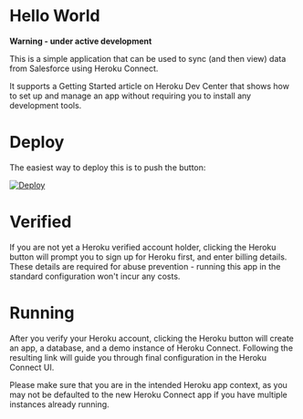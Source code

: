 # Hello World

**Warning - under active development**

This is a simple application that can be used to sync (and then view) data from Salesforce using Heroku Connect.

It supports a Getting Started article on Heroku Dev Center that shows how to set up and manage an app without requiring you to install any development tools.

# Deploy

The easiest way to deploy this is to push the button:

[![Deploy](https://www.herokucdn.com/deploy/button.png)](https://heroku.com/deploy)


# Verified

If you are not yet a Heroku verified account holder, clicking the Heroku button will prompt you to sign up for Heroku first, and enter billing details.  These details are required for abuse prevention - running this app in the standard configuration won't incur any costs.

# Running

After you verify your Heroku account, clicking the Heroku button will create an app, a database, and a demo instance of Heroku Connect.  Following the resulting link will guide you through final configuration in the Heroku Connect UI.

Please make sure that you are in the intended Heroku app context, as you may not be defaulted to the new Heroku Connect app if you have multiple instances already running.
